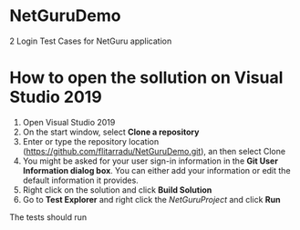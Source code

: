 # NetGuruDemo
2 Login Test Cases for NetGuru application

# How to open the sollution on Visual Studio 2019

1. Open Visual Studio 2019
2. On the start window, select **Clone a repository**
3. Enter or type the repository location (https://github.com/flitarradu/NetGuruDemo.git), an then select Clone
4. You might be asked for your user sign-in information in the **Git User Information dialog box**. You can either add your information or edit the default information it provides.
5. Right click on the solution and click **Build Solution**
6. Go to **Test Explorer** and right click the *NetGuruProject* and click **Run**

The tests should run
